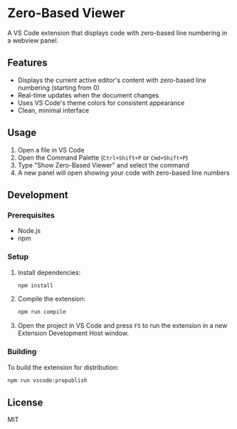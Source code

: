 # Zero-Based Viewer

A VS Code extension that displays code with zero-based line numbering in a webview panel.

## Features

- Displays the current active editor's content with zero-based line numbering (starting from 0)
- Real-time updates when the document changes
- Uses VS Code's theme colors for consistent appearance
- Clean, minimal interface

## Usage

1. Open a file in VS Code
2. Open the Command Palette (`Ctrl+Shift+P` or `Cmd+Shift+P`)
3. Type "Show Zero-Based Viewer" and select the command
4. A new panel will open showing your code with zero-based line numbers

## Development

### Prerequisites

- Node.js
- npm

### Setup

1. Install dependencies:
   ```bash
   npm install
   ```

2. Compile the extension:
   ```bash
   npm run compile
   ```

3. Open the project in VS Code and press `F5` to run the extension in a new Extension Development Host window.

### Building

To build the extension for distribution:

```bash
npm run vscode:prepublish
```

## License

MIT 